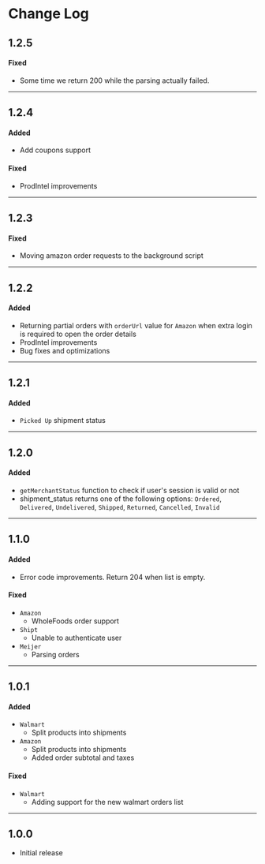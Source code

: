 # Change Log

## 1.2.5

#### Fixed
* Some time we return 200 while the parsing actually failed.

---
## 1.2.4

#### Added
* Add coupons support

#### Fixed
* ProdIntel improvements

---
## 1.2.3

#### Fixed
* Moving amazon order requests to the background script

---
## 1.2.2

#### Added
* Returning partial orders with `orderUrl` value for `Amazon` when extra login is required to open the order details
* ProdIntel improvements
* Bug fixes and optimizations

---
## 1.2.1

#### Added
* `Picked Up` shipment status

---
## 1.2.0

#### Added
* `getMerchantStatus` function to check if user's session is valid or not
* shipment_status returns one of the following options: `Ordered`, `Delivered`, `Undelivered`, `Shipped`, `Returned`, `Cancelled`, `Invalid`

---
## 1.1.0

#### Added
* Error code improvements. Return 204 when list is empty.

#### Fixed
* `Amazon`
    * WholeFoods order support 
* `Shipt`
    * Unable to authenticate user 
* `Meijer`
    * Parsing orders 
    

---
## 1.0.1

#### Added
* `Walmart`
    * Split products into shipments 
* `Amazon`
    * Split products into shipments 
    * Added order subtotal and taxes 

#### Fixed
* `Walmart`
    * Adding support for the new walmart orders list


---
## 1.0.0
- Initial release
